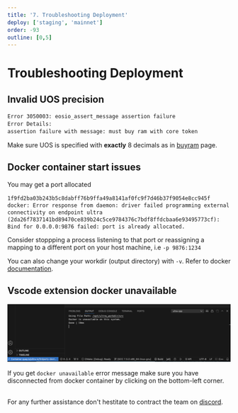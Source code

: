 ```yaml
---
title: '7. Troubleshooting Deployment'
deploy: ['staging', 'mainnet']
order: -93
outline: [0,5]
---
```


# Troubleshooting Deployment

## Invalid UOS precision

```sh
Error 3050003: eosio_assert_message assertion failure
Error Details:
assertion failure with message: must buy ram with core token
```

Make sure UOS is specified with **exactly** 8 decimals as in [buyram](https://developers.ultra.io/experimental/contracts/System%20Contract/system-actions/buyram.html#buyram-buy-ram-with-uos) page.

## Docker container start issues

You may get a port allocated

```
1f9fd2ba03b243b5c8dabff76b9ffa49a8141af0fc9f7d46b37f9054e8cc945f
docker: Error response from daemon: driver failed programming external connectivity on endpoint ultra (2da26f7837141bd89470ce839b24c5ce9784376c7bdf8ffdcbaa6e93495773cf): Bind for 0.0.0.0:9876 failed: port is already allocated.
```

Consider stoppping a process listening to that port or reassigning a mapping to a different port on your host machine, i.e `-p 9876:1234`

You can also change your workdir (output directory) with `-v`. Refer to docker [documentation](https://docs.docker.com/storage/volumes/#choose-the--v-or---mount-flag).

## Vscode extension docker unavailable

![](/images/vscode-docker-issue.png)

If you get `docker unavailable` error message make sure you have disconnected from docker container by clicking on the bottom-left corner.

\
For any further assistance don't hestitate to contract the team on [discord](https://discord.com/invite/U7raPf6qZu).